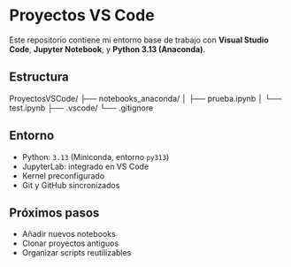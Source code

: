 # Proyectos VS Code

Este repositorio contiene mi entorno base de trabajo con **Visual Studio Code**, **Jupyter Notebook**, y **Python 3.13 (Anaconda)**.

## Estructura

ProyectosVSCode/
├── notebooks_anaconda/
│ ├── prueba.ipynb
│ └── test.ipynb
├── .vscode/
└── .gitignore


## Entorno

- Python: `3.13` (Miniconda, entorno `py313`)
- JupyterLab: integrado en VS Code
- Kernel preconfigurado
- Git y GitHub sincronizados

## Próximos pasos

- Añadir nuevos notebooks
- Clonar proyectos antiguos
- Organizar scripts reutilizables
